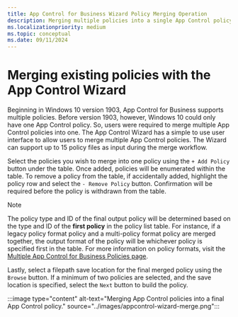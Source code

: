 ```yaml
---
title: App Control for Business Wizard Policy Merging Operation
description: Merging multiple policies into a single App Control policy with the App Control Wizard.
ms.localizationpriority: medium
ms.topic: conceptual
ms.date: 09/11/2024
---
```


# Merging existing policies with the App Control Wizard

Beginning in Windows 10 version 1903, App Control for Business supports multiple policies. Before version 1903, however, Windows 10 could only have one App Control policy. So, users were required to merge multiple App Control policies into one. The App Control Wizard has a simple to use user interface to allow users to merge multiple App Control policies. The Wizard can support up to 15 policy files as input during the merge workflow.

Select the policies you wish to merge into one policy using the `+ Add Policy` button under the table. Once added, policies will be enumerated within the table. To remove a policy from the table, if accidentally added, highlight the policy row and select the `- Remove Policy` button. Confirmation will be required before the policy is withdrawn from the table.

> [!NOTE]
> The policy type and ID of the final output policy will be determined based on the type and ID of the **first policy** in the policy list table. For instance, if a legacy policy format policy and a multi-policy format policy are merged together, the output format of the policy will be whichever policy is specified first in the table. For more information on policy formats, visit the [Multiple App Control for Business Policies page](deploy-multiple-appcontrol-policies.md).

Lastly, select a filepath save location for the final merged policy using the `Browse` button. If a minimum of two policies are selected, and the save location is specified, select the `Next` button to build the policy.

:::image type="content" alt-text="Merging App Control policies into a final App Control policy." source="../images/appcontrol-wizard-merge.png":::
